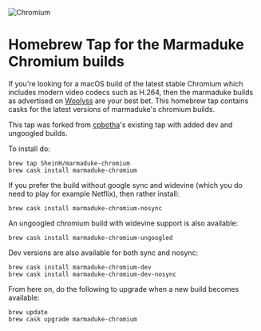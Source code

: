 ![Chromium](https://i.imgur.com/UWgow3l.png)

# Homebrew Tap for the Marmaduke Chromium builds

If you're looking for a macOS build of the latest stable Chromium
which includes modern video codecs such as H.264, then the marmaduke
builds as advertised on [Woolyss](https://chromium.woolyss.com/#mac) are your best bet.
This homebrew tap contains casks for the latest versions of marmaduke's chromium builds.

This tap was forked from [cpbotha](https://github.com/cpbotha/homebrew-marmaduke-chromium)'s
existing tap with added dev and ungoogled builds.

To install do:

```
brew tap SheinH/marmaduke-chromium
brew cask install marmaduke-chromium
```

If you prefer the build without google sync and widevine (which you do
need to play for example Netflix), then rather install:

```
brew cask install marmaduke-chromium-nosync
```

An ungoogled chromium build with widevine support is also available:
```
brew cask install marmaduke-chromium-ungoogled
```

Dev versions are also available for both sync and nosync:

```
brew cask install marmaduke-chromium-dev
brew cask install marmaduke-chromium-dev-nosync
```

From here on, do the following to upgrade when a new build becomes
available:

```
brew update
brew cask upgrade marmaduke-chromium
```
